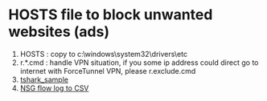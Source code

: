 # HOSTS file to block unwanted websites (ads)

1. HOSTS : copy to c:\windows\system32\drivers\etc
2. r.*.cmd : handle VPN situation, if you some ip address could direct go to internet with ForceTunnel VPN, please r.exclude.cmd
3. [tshark_sample](./tshark_samples.md)
4. [NSG flow log to CSV](./convert-nsgflowlog2csv.ps1)
